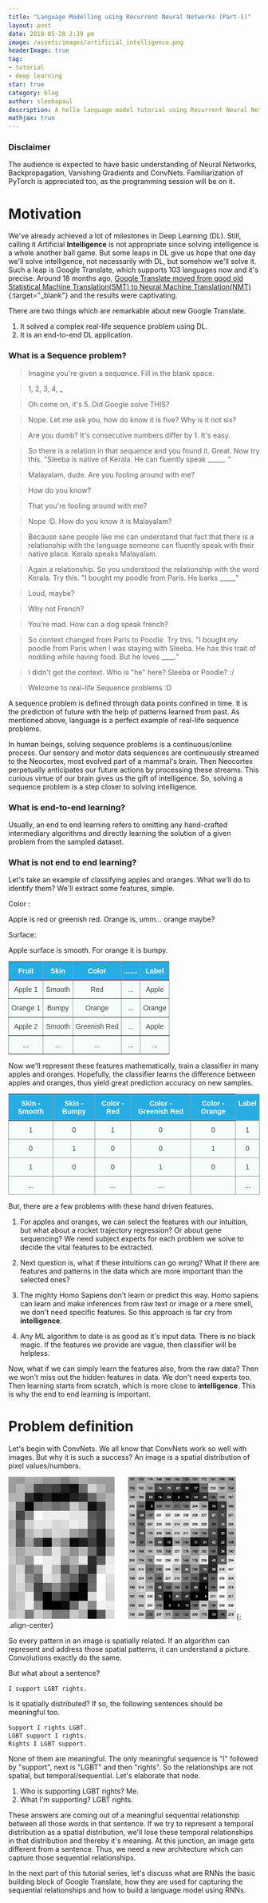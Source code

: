 ```yaml
---
title: "Language Modelling using Recurrent Neural Networks (Part-1)"
layout: post
date: 2018-05-28 2:39 pm
image: /assets/images/artificial_intelligence.png
headerImage: true
tag:
- tutorial
- deep learning
star: true
category: blog
author: sleebapaul
description: A hello language model tutorial using Recurrent Neural Networks
mathjax: true
---
```


### Disclaimer
The audience is expected to have basic understanding of Neural Networks, Backpropagation, Vanishing Gradients and ConvNets. Familiarization of PyTorch is appreciated too, as the programming session will be on it.


# Motivation 

We've already achieved a lot of milestones in Deep Learning (DL). Still, calling it Artificial **Intelligence** is not appropriate since solving intelligence is a whole another ball game. But some leaps in DL give us hope that one day we'll solve intelligence, not necessarily with DL, but somehow we'll solve it. Such a leap is Google Translate, which supports 103 languages now and it's precise. Around 18 months ago, [Google Translate moved from good old Statistical Machine Translation(SMT) to Neural Machine Translation(NMT)](https://ai.google/research/pubs/pub45610){:target="_blank"} and the results were captivating. 

There are two things which are remarkable about new Google Translate.

1. It solved a complex real-life sequence problem using DL.
2. It is an end-to-end DL application. 

### What is a Sequence problem? 

> Imagine you're given a sequence. Fill in the blank space. 

> 1, 2, 3, 4, _ 

> Oh come on, it's 5. Did Google solve THIS? 

> Nope. Let me ask you, how do know it is five? Why is it not six? 

> Are you dumb? It's consecutive numbers differ by 1. It's easy. 

> So there is a relation in that sequence and you found it. Great. Now try this. "Sleeba is native of Kerala. He can fluently speak _____. "

> Malayalam, dude. Are you fooling around with me? 

> How do you know? 

> That you're fooling around with me? 

> Nope :D.  How do you know it is Malayalam?

> Because sane people like me can understand that fact that there is a relationship with the language someone can fluently speak with their native place. Kerala speaks Malayalam. 

>Again a relationship. So you understood the relationship with the word Kerala.  Try this. 
"I bought my poodle from Paris. He barks _____"

>Loud, maybe? 

>Why not French? 

>You're mad. How can a dog speak french?

>So context changed from Paris to Poodle.  Try this.
 "I bought my poodle from Paris when I was staying with Sleeba. He has this trait of nodding while having food.  But he loves ____."

>I didn't get the context. Who is "he" here? Sleeba or Poodle? :/ 

>Welcome to real-life Sequence problems :D 

A sequence problem is defined through data points confined in time. It is the prediction of future with the help of patterns learned from past. As mentioned above, language is a perfect example of real-life sequence problems. 

In human beings, solving sequence problems is a continuous/online process.  Our sensory and motor data sequences are continuously streamed to the Neocortex,  most evolved part of a mammal's brain. Then Neocortex perpetually anticipates our future actions by processing these streams. This curious virtue of our brain gives us the gift of intelligence. So, solving a sequence problem is a step closer to solving intelligence. 

### What is end-to-end learning?

Usually, an end to end learning refers to omitting any hand-crafted intermediary algorithms and directly learning the solution of a given problem from the sampled dataset. 

### What is not end to end learning? 

Let's take an example of classifying apples and oranges. What we'll do to identify them? We'll extract some features, simple. 

Color : 

Apple is red or greenish red. Orange is, umm... orange maybe? 

Surface:

Apple surface is smooth. For orange it is bumpy. 

<style type="text/css">
.tg  {border-collapse:collapse;border-spacing:0;border-color:#999;}
.tg td{font-family:Arial, sans-serif;font-size:14px;padding:10px 5px;border-style:solid;border-width:1px;overflow:hidden;word-break:normal;border-color:#999;color:#444;background-color:#F7FDFA;}
.tg th{font-family:Arial, sans-serif;font-size:14px;font-weight:normal;padding:10px 5px;border-style:solid;border-width:1px;overflow:hidden;word-break:normal;border-color:#999;color:#fff;background-color:#26ADE4;}
.tg .tg-88nc{font-weight:bold;border-color:inherit;text-align:center}
.tg .tg-c3ow{border-color:inherit;text-align:center;vertical-align:top}
.tg .tg-7btt{font-weight:bold;border-color:inherit;text-align:center;vertical-align:top}
</style>
<table class="tg" style="margin: 0px auto;">
  <tr>
    <th class="tg-88nc">Fruit</th>
    <th class="tg-7btt">Skin</th>
    <th class="tg-88nc">Color</th>
    <th class="tg-88nc">.......</th>
    <th class="tg-7btt">Label</th>
  </tr>
  <tr>
    <td class="tg-c3ow">Apple 1</td>
    <td class="tg-c3ow">Smooth</td>
    <td class="tg-c3ow">Red</td>
    <td class="tg-c3ow">...</td>
    <td class="tg-c3ow">Apple</td>
  </tr>
  <tr>
    <td class="tg-c3ow">Orange 1</td>
    <td class="tg-c3ow">Bumpy</td>
    <td class="tg-c3ow">Orange</td>
    <td class="tg-c3ow">...</td>
    <td class="tg-c3ow">Orange</td>
  </tr>
  <tr>
    <td class="tg-c3ow">Apple 2</td>
    <td class="tg-c3ow">Smooth</td>
    <td class="tg-c3ow">Greenish Red</td>
    <td class="tg-c3ow">...</td>
    <td class="tg-c3ow">Apple</td>
  </tr>
  <tr>
    <td class="tg-c3ow">...</td>
    <td class="tg-c3ow">...</td>
    <td class="tg-c3ow">...</td>
    <td class="tg-c3ow">...</td>
    <td class="tg-c3ow">...</td>
  </tr>
</table>

Now we'll represent these features mathematically, train a classifier in many apples and oranges. Hopefully, the classifier learns the difference between apples and oranges, thus yield great prediction accuracy on new samples. 

<style type="text/css">
.tg  {border-collapse:collapse;border-spacing:0;border-color:#999;}
.tg td{font-family:Arial, sans-serif;font-size:14px;padding:10px 5px;border-style:solid;border-width:1px;overflow:hidden;word-break:normal;border-color:#999;color:#444;background-color:#F7FDFA;}
.tg th{font-family:Arial, sans-serif;font-size:14px;font-weight:normal;padding:10px 5px;border-style:solid;border-width:1px;overflow:hidden;word-break:normal;border-color:#999;color:#fff;background-color:#26ADE4;}
.tg .tg-88nc{font-weight:bold;border-color:inherit;text-align:center}
.tg .tg-baqh{text-align:center;vertical-align:top}
.tg .tg-7btt{font-weight:bold;border-color:inherit;text-align:center;vertical-align:top}
.tg .tg-amwm{font-weight:bold;text-align:center;vertical-align:top}
</style>
<table class="tg" style="margin: 0px auto;">
  <tr>
    <th class="tg-88nc">Skin - Smooth</th>
    <th class="tg-7btt">Skin - Bumpy</th>
    <th class="tg-88nc">Color - Red</th>
    <th class="tg-88nc">Color - Greenish Red</th>
    <th class="tg-7btt">Color - Orange</th>
    <th class="tg-amwm">Label</th>
  </tr>
  <tr>
    <td class="tg-baqh">1</td>
    <td class="tg-baqh">0</td>
    <td class="tg-baqh">1</td>
    <td class="tg-baqh">0</td>
    <td class="tg-baqh">0</td>
    <td class="tg-baqh">1</td>
  </tr>
  <tr>
    <td class="tg-baqh">0</td>
    <td class="tg-baqh">1</td>
    <td class="tg-baqh">0</td>
    <td class="tg-baqh">0</td>
    <td class="tg-baqh">1</td>
    <td class="tg-baqh">0</td>
  </tr>
  <tr>
    <td class="tg-baqh">1</td>
    <td class="tg-baqh">0</td>
    <td class="tg-baqh">0</td>
    <td class="tg-baqh">1</td>
    <td class="tg-baqh">0</td>
    <td class="tg-baqh">1</td>
  </tr>
  <tr>
    <td class="tg-baqh">...</td>
    <td class="tg-baqh"></td>
    <td class="tg-baqh">...</td>
    <td class="tg-baqh">...</td>
    <td class="tg-baqh"></td>
    <td class="tg-baqh">...</td>
  </tr>
</table>


But, there are a few problems with these hand driven features. 

1. For apples and oranges, we can select the features with our intuition, but what about a rocket trajectory regression? Or about gene sequencing? We need subject experts for each problem we solve to decide the vital features to be extracted.

2. Next question is, what if these intuitions can go wrong? What if there are features and patterns in the data which are more important than the selected ones? 

3. The mighty Homo Sapiens don't learn or predict this way. Homo sapiens can learn and make inferences from raw text or image or a mere smell, we don't need specific features. So this approach is far cry from **intelligence**. 

4. Any ML algorithm to date is as good as it's input data. There is no black magic. If the features we provide are vague, then classifier will be helpless.

Now, what if we can simply learn the features also, from the raw data? Then we won't miss out the hidden features in data. We don't need experts too. Then learning starts from scratch, which is more close to **intelligence**. This is why the end to end learning is important. 

# Problem definition

Let's begin with ConvNets. We all know that ConvNets work so well with images. But why it is such a success? An image is a spatial distribution of pixel values/numbers. 

![image-center](/assets/rnn_gospel/lincoln_pixel_values.png){: .align-center}

So every pattern in an image is spatially related. If an algorithm can represent and address those spatial patterns, it can understand a picture.  Convolutions exactly do the same. 

But what about a sentence? 

```
I support LGBT rights.
```

Is it spatially distributed? If so, the following sentences should be meaningful too. 

```
Support I rights LGBT.
LGBT support I rights.
Rights I LGBT support. 
```

None of them are meaningful. The only meaningful sequence is "I" followed by "support", next is "LGBT" and then "rights".  So the relationships are not spatial, but temporal/sequential.  Let's elaborate that node. 

1. Who is supporting LGBT rights? Me. 
2. What I'm supporting? LGBT rights. 

These answers are coming out of a meaningful sequential relationship between all those words in that sentence. If we try to represent a temporal distribution as a spatial distribution, we'll lose these temporal relationships in that distribution and thereby it's meaning. At this junction, an image gets different from a sentence. Thus, we need a new architecture which can capture those sequential relationships. 

In the next part of this tutorial series, let's discuss what are RNNs the basic building block of Google Translate, how they are used for capturing the sequential relationships and how to build a language model using RNNs.